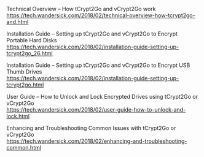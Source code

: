 Technical Overview – How tCrypt2Go and vCrypt2Go work <br />
https://tech.wandersick.com/2018/02/technical-overview-how-tcrypt2go-and.html

Installation Guide – Setting up tCrypt2Go and vCrypt2Go to Encrypt Portable Hard Disks <br />
https://tech.wandersick.com/2018/02/installation-guide-setting-up-tcrypt2go_26.html

Installation Guide – Setting up tCrypt2Go and vCrypt2Go to Encrypt USB Thumb Drives <br />
https://tech.wandersick.com/2018/02/installation-guide-setting-up-tcrypt2go.html

User Guide – How to Unlock and Lock Encrypted Drives using tCrypt2Go or vCrypt2Go <br />
https://tech.wandersick.com/2018/02/user-guide-how-to-unlock-and-lock.html

Enhancing and Troubleshooting Common Issues with tCrypt2Go or vCrypt2Go <br />
https://tech.wandersick.com/2018/02/enhancing-and-troubleshooting-common.html
